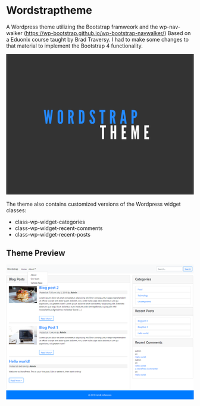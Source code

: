 # Wordstraptheme 

A Wordpress theme utilizing the Bootstrap framweork and the wp-nav-walker (https://wp-bootstrap.github.io/wp-bootstrap-navwalker/) Based on a Eduonix course taught by Brad Traversy. I had to make some changes to that material to implement the Bootstrap 4 functionality.

![Theme screenshot](screenshot.png)

The theme also contains customized versions of the Wordpress widget classes: 

* class-wp-widget-categories
* class-wp-widget-recent-comments
* class-wp-widget-recent-posts

## Theme Preview
![Preview of the theme](preview.png)

